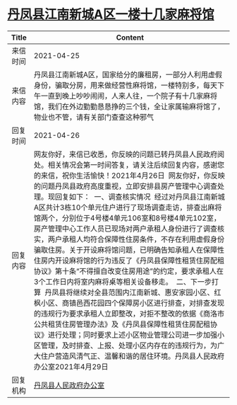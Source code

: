 # <a href="http://www.shangluo.gov.cn/zmhd/ldxxxx.jsp?urltype=leadermail.LeaderMailContentUrl&wbtreeid=1112&leadermailid=7182">丹凤县江南新城A区一楼十几家麻将馆</a>
| Title |                                                                                                                                                                                                                                                                                        Content                                                                                                                                                                                                                                                                                         |
|:-----:|----------------------------------------------------------------------------------------------------------------------------------------------------------------------------------------------------------------------------------------------------------------------------------------------------------------------------------------------------------------------------------------------------------------------------------------------------------------------------------------------------------------------------------------------------------------------------------------|
| 来信时间  | 2021-04-25                                                                                                                                                                                                                                                                                                                                                                                                                                                                                                                                                                             |
| 来信内容  | 丹凤县江南新城A区，国家给分的廉租房，一部分人利用虚假身份，骗取分房，用来做经营性麻将馆，一楼特别多，每天下午一直到晚上吵吵闹闹，人来人往，一个院子有十几家麻将馆，我们在外边勤勤恳恳挣的三个钱，全让家属输麻将馆了，物业也不管，请有关部门查查这种邪气                                                                                                                                                                                                                                                                                                                                                                                                                                                           |
| 回复时间  | 2021-04-26                                                                                                                                                                                                                                                                                                                                                                                                                                                                                                                                                                             |
| 回复内容  | 网友你好，来信已收悉，你反映的问题已转丹凤县人民政府阅处。相关情况会第一时间答复，请关注后续回复内容，感谢您的来信，祝你生活愉快！2021年4月26日  网友你好，你反映的问题丹凤县政府高度重视，立即安排县房产管理中心调查处理。现回复如下：  一、调查核实情况  经过对丹凤县江南新城A区共计3栋10个单元住户进行了现场调查走访，排查出麻将馆两个，分别位于4号楼4单元106室和8号楼4单元102室，房产管理中心工作人员已现场对两户承租人身份进行了调查核实，两户承租人均符合保障性住房条件，不存在利用虚假身份骗取住房。关于开设麻将馆问题，已明确告知承租人在保障性住房内开设麻将馆的行为违反了《丹凤县保障性租赁住房配租协议》第十条“不得擅自改变住房用途”的约定，要求承租人在3个工作日内将室内麻将桌等相关设备移走。  二、下一步打算  丹凤县将继续对全县范围内江南新城、惠安家园小区、红枫小区、商镇邑西花园四个保障房小区进行排查，对排查发现的违规行为要求承租人立即整改，对拒不整改的依据《商洛市公共租赁住房管理办法》及《丹凤县保障性租赁住房配租协议》进行处理；同时要求上述小区物业管理公司进一步加强小区管理，及时排查、上报、处理小区内存在的违规行为，为广大住户营造风清气正、温馨和谐的居住环境。丹凤县人民政府办公室2021年4月29日 |
| 回复机构  | <a href="../../categories/agencies/丹凤县人民政府办公室.md">丹凤县人民政府办公室</a>                                                                                                                                                                                                                                                                                                                                                                                                                                                                                                                         |